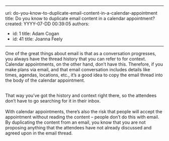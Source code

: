 

---
uri: do-you-know-to-duplicate-email-content-in-a-calendar-appointment
title: Do you know to duplicate email content in a calendar appointment?
created: YYYY-07-DD 00:39:05
authors:
  - id: 1
    title: Adam Cogan
  - id: 41
    title: Joanna Feely
---




<span class='intro'> ​One of the great things about email is that as a conversation progresses, you always have the thread history that you can refer to for context. Calendar appointments, on the other hand, don’t have this. Therefore, if you make plans via email, and that email conversation includes details like times, agendas, locations, etc., it’s a good idea to copy the email thread into the body of the calendar appointment.<br><br> </span>

<p>​That way you’ve got the history and context right there, so the attendees don’t have to go searching for it in their inbox.<br>&#160;<br>With calendar appointments, there’s also the risk that people will accept the appointment without reading the content – people don’t do this with email.&#160; By duplicating the content from an email, you know that you are not proposing anything that the attendees have not already discussed and agreed upon in the email thread.&#160;<br>​<br></p>


